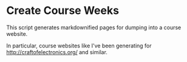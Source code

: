 # Create Course Weeks

This script generates markdownified pages for dumping into a course website.

In particular, course websites like I've been generating for http://craftofelectronics.org/ and similar.

